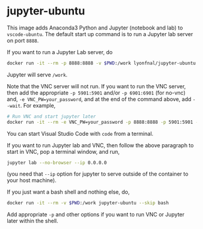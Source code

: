 # jupyter-ubuntu

This image adds Anaconda3 Python and Jupyter (notebook and lab) to `vscode-ubuntu`. The default start up command is to run a Jupyter lab server on port `8888`. 

If you want to run a Jupyter Lab server, do

```bash
docker run -it --rm -p 8888:8888 -v $PWD:/work lyonfnal/jupyter-ubuntu
```

Jupyter will serve `/work`. 

Note that the VNC server will not run. If you want to run the VNC server, then add the appropriate `-p 5901:5901` and/or `-p 6901:6901` (for no-vnc) and, `-e VNC_PW=your_password`, and at the end of the command above, add `--wait`. For example,

```bash
# Run VNC and start jupyter later
docker run -it --rm -e VNC_PW=your_password -p 8888:8888 -p 5901:5901 -p 6901:6901 -v $PWD:/work lyonfnal/jupyter-ubuntu --wait
```

You can start Visual Studio Code with `code` from a terminal. 

If you want to run Jupyter lab and VNC, then follow the above paragraph to start in VNC, pop a terminal window, and run, 
```bash
jupyter lab --no-browser --ip 0.0.0.0
```
(you need that `--ip` option for jupyter to serve outside of the container to your host machine).

If you just want a bash shell and nothing else, do,

```bash
docker run -it --rm -v $PWD:/work jupyter-ubuntu --skip bash
```

Add appropriate `-p` and other options if you want to run VNC or Jupyter later within the shell. 